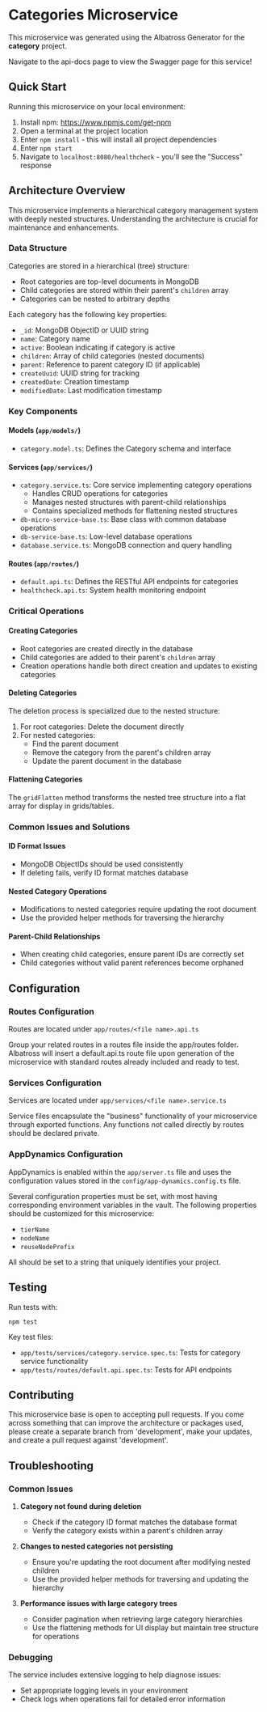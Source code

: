 # Categories Microservice

This microservice was generated using the Albatross Generator for the **category** project.

Navigate to the api-docs page to view the Swagger page for this service!

## Quick Start

Running this microservice on your local environment:

1. Install npm: https://www.npmjs.com/get-npm
2. Open a terminal at the project location
3. Enter `npm install` - this will install all project dependencies
4. Enter `npm start`
5. Navigate to `localhost:8080/healthcheck` - you'll see the "Success" response

## Architecture Overview

This microservice implements a hierarchical category management system with deeply nested structures. Understanding the architecture is crucial for maintenance and enhancements.

### Data Structure

Categories are stored in a hierarchical (tree) structure:
- Root categories are top-level documents in MongoDB
- Child categories are stored within their parent's `children` array
- Categories can be nested to arbitrary depths

Each category has the following key properties:
- `_id`: MongoDB ObjectID or UUID string
- `name`: Category name
- `active`: Boolean indicating if category is active
- `children`: Array of child categories (nested documents)
- `parent`: Reference to parent category ID (if applicable)
- `createUuid`: UUID string for tracking
- `createdDate`: Creation timestamp
- `modifiedDate`: Last modification timestamp

### Key Components

#### Models (`app/models/`)
- `category.model.ts`: Defines the Category schema and interface

#### Services (`app/services/`)
- `category.service.ts`: Core service implementing category operations
  - Handles CRUD operations for categories
  - Manages nested structures with parent-child relationships
  - Contains specialized methods for flattening nested structures
- `db-micro-service-base.ts`: Base class with common database operations
- `db-service-base.ts`: Low-level database operations
- `database.service.ts`: MongoDB connection and query handling

#### Routes (`app/routes/`)
- `default.api.ts`: Defines the RESTful API endpoints for categories
- `healthcheck.api.ts`: System health monitoring endpoint

### Critical Operations

#### Creating Categories
- Root categories are created directly in the database
- Child categories are added to their parent's `children` array
- Creation operations handle both direct creation and updates to existing categories

#### Deleting Categories
The deletion process is specialized due to the nested structure:
1. For root categories: Delete the document directly
2. For nested categories:
   - Find the parent document 
   - Remove the category from the parent's children array
   - Update the parent document in the database

#### Flattening Categories
The `gridFlatten` method transforms the nested tree structure into a flat array for display in grids/tables.

### Common Issues and Solutions

#### ID Format Issues
- MongoDB ObjectIDs should be used consistently
- If deleting fails, verify ID format matches database

#### Nested Category Operations
- Modifications to nested categories require updating the root document
- Use the provided helper methods for traversing the hierarchy

#### Parent-Child Relationships
- When creating child categories, ensure parent IDs are correctly set
- Child categories without valid parent references become orphaned

## Configuration

### Routes Configuration
Routes are located under `app/routes/<file name>.api.ts`

Group your related routes in a routes file inside the app/routes folder. Albatross will insert a default.api.ts route file upon generation of the microservice with standard routes already included and ready to test.

### Services Configuration
Services are located under `app/services/<file name>.service.ts`

Service files encapsulate the "business" functionality of your microservice through exported functions. Any functions not called directly by routes should be declared private.

### AppDynamics Configuration
AppDynamics is enabled within the `app/server.ts` file and uses the configuration values stored in the `config/app-dynamics.config.ts` file.

Several configuration properties must be set, with most having corresponding environment variables in the vault. The following properties should be customized for this microservice:
- `tierName`
- `nodeName`
- `reuseNodePrefix`

All should be set to a string that uniquely identifies your project.

## Testing

Run tests with:
```
npm test
```

Key test files:
- `app/tests/services/category.service.spec.ts`: Tests for category service functionality
- `app/tests/routes/default.api.spec.ts`: Tests for API endpoints

## Contributing

This microservice base is open to accepting pull requests. If you come across something that can improve the architecture or packages used, please create a separate branch from 'development', make your updates, and create a pull request against 'development'.

## Troubleshooting

### Common Issues

1. **Category not found during deletion**
   - Check if the category ID format matches the database format
   - Verify the category exists within a parent's children array

2. **Changes to nested categories not persisting**
   - Ensure you're updating the root document after modifying nested children
   - Use the provided helper methods for traversing and updating the hierarchy

3. **Performance issues with large category trees**
   - Consider pagination when retrieving large category hierarchies
   - Use the flattening methods for UI display but maintain tree structure for operations

### Debugging

The service includes extensive logging to help diagnose issues:
- Set appropriate logging levels in your environment
- Check logs when operations fail for detailed error information


